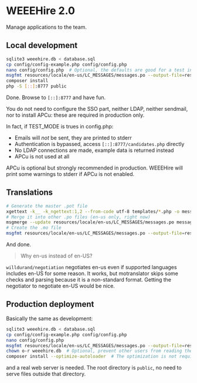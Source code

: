 # WEEEHire 2.0

Manage applications to the team.

## Local development

```bash
sqlite3 weeehire.db < database.sql
cp config/config-example.php config/config.php
nano config/config.php  # Optional, the defaults are good for a test instance but not for production
msgfmt resources/locale/en-us/LC_MESSAGES/messages.po --output-file=resources/locale/en-us/LC_MESSAGES/messages.mo
composer install
php -S [::]:8777 public
```

Done. Browse to `[::]:8777` and have fun.

You do not need to configure the SSO part, neither LDAP, neither sendmail, nor to install APCu: these are required in production only.

In fact, if TEST_MODE is trues in config.php:

- Emails will *not* be sent, they are printed to stderr
- Authentication is bypassed, access `[::]:8777/candidates.php` directly
- No LDAP connections are made, example data is returned instead
- APCu is not used at all

APCu is optional but strongly recommended in production.
WEEEHire will print some warnings to stderr if APCu is not enabled.

## Translations

```bash
# Generate the master .pot file
xgettext -k__ -k_ngettext:1,2 --from-code utf-8 templates/*.php -o messages.pot
# Merge it into other .po files (en-us only, right now)
msgmerge --update resources/locale/en-us/LC_MESSAGES/messages.po messages.pot
# Create the .mo file
msgfmt resources/locale/en-us/LC_MESSAGES/messages.po --output-file=resources/locale/en-us/LC_MESSAGES/messages.mo
```

And done.

> Why en-us instead of en-US?

`willdurand/negotiation` negotiates en-us even if supported languages includes en-US for some reason.
It works, but motranslator skips some checks and parsing because it is a non-standard format.
Getting the negotiator to negotiate en-US would be nice.

## Production deployment

Basically the same as development:

```bash
sqlite3 weeehire.db < database.sql
cp config/config-example.php config/config.php
nano config/config.php
msgfmt resources/locale/en-us/LC_MESSAGES/messages.po --output-file=resources/locale/en-us/LC_MESSAGES/messages.mo
chown o-r weeehire.db  # Optional, prevent other users from reading the database
composer install --optimize-autoloader  # The optimization is not required but a nice touch
```

and a real web server is needed. The root directory is `public`, no need to serve files outside that directory.
